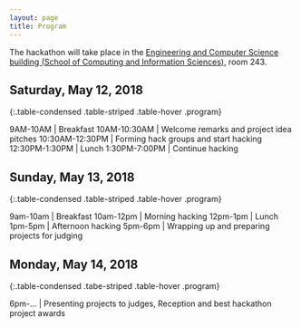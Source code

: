 ```yaml
---
layout: page
title: Program
---
```


The hackathon will take place in the [Engineering and Computer Science building (School of Computing and Information Sciences)](https://goo.gl/maps/gW3j1a4mA6v), room 243.

## Saturday, May 12, 2018

{:.table-condensed .table-striped .table-hover .program}

9AM-10AM | Breakfast
10AM-10:30AM | Welcome remarks and project idea pitches
10:30AM-12:30PM | Forming hack groups and start hacking
12:30PM-1:30PM | Lunch
1:30PM-7:00PM | Continue hacking


## Sunday, May 13, 2018

{:.table-condensed .table-striped .table-hover .program}

9am-10am | Breakfast
10am-12pm | Morning hacking
12pm-1pm | Lunch
1pm-5pm | Afternoon hacking
5pm-6pm | Wrapping up and preparing projects for judging


## Monday, May 14, 2018

{:.table-condensed .tabe-striped .table-hover .program}

6pm-... | Presenting projects to judges, Reception and best hackathon project awards
